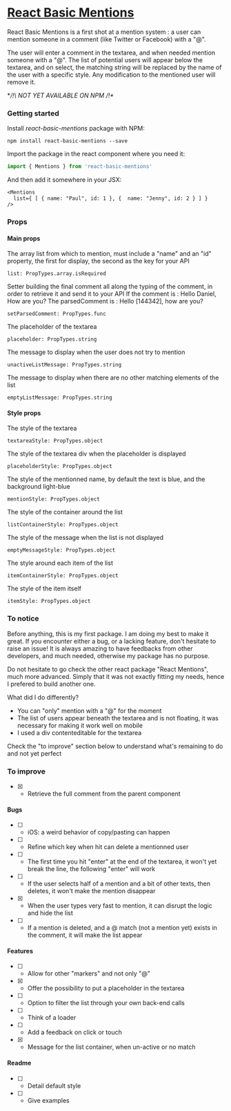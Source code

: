 # [React Basic Mentions](https://github.com/xavierlefevre/react-basic-mentions)

React Basic Mentions is a first shot at a mention system : a user can mention someone in a comment (like Twitter or Facebook) with a "@".

The user will enter a comment in the textarea, and when needed mention someone with a "@". The list of potential users will appear below the textarea, and on select, the matching string will be replaced by the name of the user with a specific style. Any modification to the mentioned user will remove it.

**/!\  NOT YET AVAILABLE ON NPM  /!\**

### Getting started

Install _react-basic-mentions_ package with NPM:

```
npm install react-basic-mentions --save
```

Import the package in the react component where you need it:

```javascript
import { Mentions } from 'react-basic-mentions'
```

And then add it somewhere in your JSX:

```
<Mentions
  list={ [ { name: "Paul", id: 1 }, {  name: "Jenny", id: 2 } ] }
/>
```

### Props

#### Main props

The array list from which to mention, must include a "name" and an "id" property, the first for display, the second as the key for your API
```
list: PropTypes.array.isRequired
```
Setter building the final comment all along the typing of the comment, in order to retrieve it and send it to your API
If the comment is : Hello Daniel, How are you?
The parsedComment is : Hello [144342], how are you?
```
setParsedComment: PropTypes.func
```
The placeholder of the textarea
```
placeholder: PropTypes.string
```
The message to display when the user does not try to mention
```
unactiveListMessage: PropTypes.string
```
The message to display when there are no other matching elements of the list
```
emptyListMessage: PropTypes.string
```

#### Style props

The style of the textarea
```
textareaStyle: PropTypes.object
```
The style of the textarea div when the placeholder is displayed
```
placeholderStyle: PropTypes.object
```
The style of the mentionned name, by default the text is blue, and the background light-blue
```
mentionStyle: PropTypes.object
```
The style of the container around the list
```
listContainerStyle: PropTypes.object
```
The style of the message when the list is not displayed
```
emptyMessageStyle: PropTypes.object
```
The style around each item of the list
```
itemContainerStyle: PropTypes.object
```
The style of the item itself
```
itemStyle: PropTypes.object
```

### To notice

Before anything, this is my first package. I am doing my best to make it great. If you encounter either a bug, or a lacking feature, don't hesitate to raise an issue! It is always amazing to have feedbacks from other developers, and much needed, otherwise my package has no purpose.

Do not hesitate to go check the other react package "React Mentions", much more advanced. Simply that it was not exactly fitting my needs, hence I prefered to build another one.

What did I do differently?
- You can "only" mention with a "@" for the moment
- The list of users appear beneath the textarea and is not floating, it was necessary for making it work well on mobile
- I used a div contenteditable for the textarea

Check the "to improve" section below to understand what's remaining to do and not yet perfect

### To improve

- [X] - Retrieve the full comment from the parent component

#### Bugs

- [ ] - iOS: a weird behavior of copy/pasting can happen
- [ ] - Refine which key when hit can delete a mentionned user
- [ ] - The first time you hit "enter" at the end of the textarea, it won't yet break the line, the following "enter" will work
- [ ] - If the user selects half of a mention and a bit of other texts, then deletes, it won't make the mention disappear
- [X] - When the user types very fast to mention, it can disrupt the logic and hide the list
- [ ] - If a mention is deleted, and a @ match (not a mention yet) exists in the comment, it will make the list appear

#### Features

- [ ] - Allow for other "markers" and not only "@"
- [X] - Offer the possibility to put a placeholder in the textarea
- [ ] - Option to filter the list through your own back-end calls
- [ ] - Think of a loader
- [ ] - Add a feedback on click or touch
- [X] - Message for the list container, when un-active or no match

#### Readme

- [ ] - Detail default style
- [ ] - Give examples
